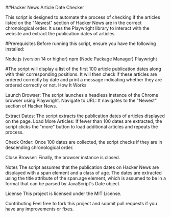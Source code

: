 ##Hacker News Article Date Checker

This script is designed to automate the process of checking if the articles listed on the "Newest" section of Hacker News are in the correct chronological order.
It uses the Playwright library to interact with the website and extract the publication dates of articles.

#Prerequisites
Before running this script, ensure you have the following installed:

Node.js (version 14 or higher)
npm (Node Package Manager)
Playwright


#The script will display a list of the first 100 article publication dates along with their corresponding positions.
It will then check if these articles are ordered correctly by date and print a message indicating whether they are ordered correctly or not.
How It Works

Launch Browser: The script launches a headless instance of the Chrome browser using Playwright.
Navigate to URL: It navigates to the "Newest" section of Hacker News.

Extract Dates: The script extracts the publication dates of articles displayed on the page.
Load More Articles: If fewer than 100 dates are extracted, the script clicks the "more" button to load additional articles and repeats the process.

Check Order: Once 100 dates are collected, the script checks if they are in descending chronological order.

Close Browser: Finally, the browser instance is closed.

Notes
The script assumes that the publication dates on Hacker News are displayed with a span element and a class of age.
The dates are extracted using the title attribute of the span.age element, which is assumed to be in a format that can be parsed by JavaScript's Date object.

License
This project is licensed under the MIT License.

Contributing
Feel free to fork this project and submit pull requests if you have any improvements or fixes.
